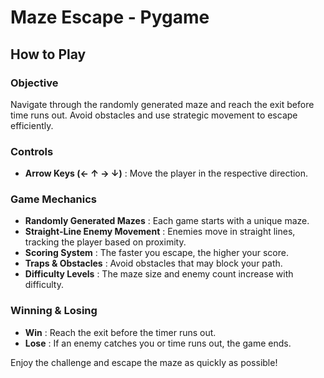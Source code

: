 # Maze Escape - Pygame 

## How to Play

### Objective
Navigate through the randomly generated maze and reach the exit before time runs out. Avoid obstacles and use strategic movement to escape efficiently.

### Controls
- **Arrow Keys (← ↑ → ↓)** : Move the player in the respective direction.

### Game Mechanics
- **Randomly Generated Mazes** : Each game starts with a unique maze.
- **Straight-Line Enemy Movement** : Enemies move in straight lines, tracking the player based on proximity.
- **Scoring System** : The faster you escape, the higher your score.
- **Traps & Obstacles** : Avoid obstacles that may block your path.
- **Difficulty Levels** : The maze size and enemy count increase with difficulty.

### Winning & Losing
- **Win** : Reach the exit before the timer runs out.
- **Lose** : If an enemy catches you or time runs out, the game ends.

Enjoy the challenge and escape the maze as quickly as possible!
